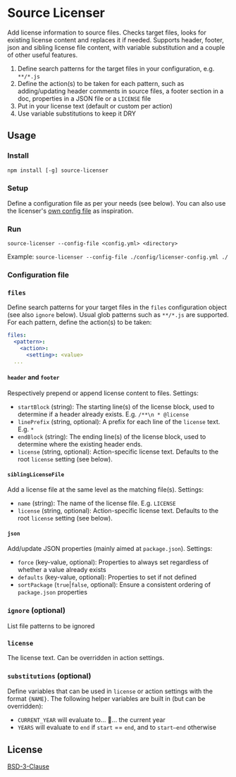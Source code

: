 # Source Licenser

Add license information to source files. Checks target files, looks for existing license content and replaces it if needed. Supports header, footer, json and sibling license file content, with variable substitution and a couple of other useful features.

1. Define search patterns for the target files in your configuration, e.g. `**/*.js`
2. Define the action(s) to be taken for each pattern, such as adding/updating header comments in source files, a footer section in a doc, properties in a JSON file or a `LICENSE` file
3. Put in your license text (default or custom per action)
4. Use variable substitutions to keep it DRY


## Usage

### Install

`npm install [-g] source-licenser`

### Setup

Define a configuration file as per your needs (see below). You can also use the licenser's [own config file](./config/licenser-config.yml) as inspiration.

### Run

`source-licenser --config-file <config.yml> <directory> `

Example: `source-licenser --config-file ./config/licenser-config.yml ./`

### Configuration file

### `files`

Define search patterns for your target files in the `files` configuration object (see also `ignore` below). Usual glob patterns such as `**/*.js` are supported. For each pattern, define the action(s) to be taken:

```yaml
files:
  <pattern>:
    <action>:
      <setting>: <value>
  ...
```

#### `header` and `footer`

Respectively prepend or append license content to files. Settings:

- `startBlock` (string): The starting line(s) of the license block, used to determine if a header already exists. E.g. `/**\n * @license`
- `linePrefix` (string, optional): A prefix for each line of the `license` text. E.g. ` * `
- `endBlock` (string): The ending line(s) of the license block, used to determine where the existing header ends.
- `license` (string, optional): Action-specific license text. Defaults to the root `license` setting (see below).

#### `siblingLicenseFile`

Add a license file at the same level as the matching file(s). Settings:

- `name` (string): The name of the license file. E.g. `LICENSE`
- `license` (string, optional): Action-specific license text. Defaults to the root `license` setting (see below).

#### `json`

Add/update JSON properties (mainly aimed at `package.json`). Settings:

- `force` (key-value, optional): Properties to always set regardless of whether a value already exists
- `defaults` (key-value, optional): Properties to set if not defined
- `sortPackage` (`true`|`false`, optional): Ensure a consistent ordering of `package.json` properties

### `ignore` (optional)

List file patterns to be ignored

### `license`

The license text. Can be overridden in action settings.

### `substitutions` (optional)

Define variables that can be used in `license` or action settings with the format `{NAME}`. The following helper variables are built in (but can be overridden):

- `CURRENT_YEAR` will evaluate to… 🥁… the current year
- `YEARS` will evaluate to `end` if `start` == `end`, and to `start–end` otherwise


## License

[BSD-3-Clause](LICENSE)

